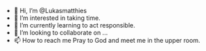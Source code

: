 - 👋 Hi, I’m @Lukasmatthies
- 👀 I’m interested in taking time. 
- 🌱 I’m currently learning to act responsible. 
- 💞️ I’m looking to collaborate on ...
- 📫 How to reach me Pray to God and meet me in the upper room. 

<!---
Lukasmatthies/Lukasmatthies is a ✨ special ✨ repository because its `README.md` (this file) appears on your GitHub profile.
You can click the Preview link to take a look at your changes.
--->

